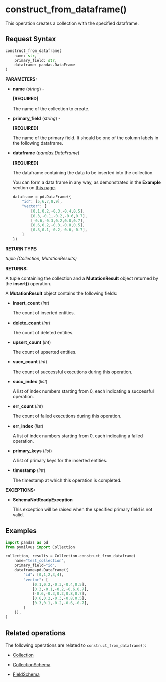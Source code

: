 # construct_from_dataframe()

This operation creates a collection with the specified dataframe. 

## Request Syntax

```python
construct_from_dataframe(
    name: str, 
    primary_field: str,
    dataframe: pandas.DataFrame
)
```

__PARAMETERS:__

- __name__ (_string_) -

    __[REQUIRED]__

    The name of the collection to create.

- __primary_field__ (_string_) -

    __[REQUIRED]__

    The name of the primary field. It should be one of the column labels in the following dataframe.

- __dataframe__ (_pandas.DataFrame_) 

    __[REQUIRED]__

    The dataframe containing the data to be inserted into the collection.

    You can form a data frame in any way, as demonstrated in the __Example__ section on [this page](https://pandas.pydata.org/docs/reference/api/pandas.DataFrame.html).

    ```python
    dataframe = pd.DataFrame({
        "id": [5,6,7,8,9],
        "vector": [
            [0.1,0.2,-0.3,-0.4,0.5],
            [0.3,-0.1,-0.2,-0.6,0.7],
            [-0.6,-0.3,0.2,0.8,0.7],
            [0.6,0.2,-0.3,-0.8,0.5],
            [0.3,0.1,-0.2,-0.6,-0.7],
        ]
    })
    ```

__RETURN TYPE:__

_tuple (Collection, MutationResults)_

__RETURNS:__

A tuple containing the collection and a __MutationResult__ object returned by the __insert()__ operation.

A __MutationResult__ object contains the following fields:

- __insert_count__ (_int_)

    The count of inserted entities.

- __delete_count__ (_int_)

    The count of deleted entities.

- __upsert_count__ (_int_)

    The count of upserted entities.

- __succ_count__ (_int_)

    The count of successful executions during this operation.

- __succ_index__ (_list_)

    A list of index numbers starting from 0, each indicating a successful operation.

- __err_count__ (_int_)

    The count of failed executions during this operation.

- __err_index__ (_list_)

    A list of index numbers starting from 0, each indicating a failed operation.

- __primary_keys__ (_list_)

    A list of primary keys for the inserted entities.

- __timestamp__ (_int_)

    The timestamp at which this operation is completed.

__EXCEPTIONS:__

- __SchemaNotReadyException__

    This exception will be raised when the specified primary field is not valid.

## Examples

```python
import pandas as pd
from pymilvus import Collection

collection, results = Collection.construct_from_dataframe(
    name="test_collection",
    primary_field="id",
    dataframe=pd.DataFrame({
        "id": [0,1,2,3,4],
        "vector": [
            [0.1,0.2,-0.3,-0.4,0.5],
            [0.3,-0.1,-0.2,-0.6,0.7],
            [-0.6,-0.3,0.2,0.8,0.7],
            [0.6,0.2,-0.3,-0.8,0.5],
            [0.3,0.1,-0.2,-0.6,-0.7],
        ]
    }),
)
```

## Related operations

The following operations are related to `construct_from_dataframe()`:

- [Collection](./ORM/Collection.md)

- [CollectionSchema](./ORM/CollectionSchema.md)

- [FieldSchema](./ORM/FieldSchema.md)

